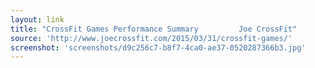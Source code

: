 ```yaml
---
layout: link
title: "CrossFit Games Performance Summary         Joe CrossFit"
source: 'http://www.joecrossfit.com/2015/03/31/crossfit-games/'
screenshot: 'screenshots/d9c256c7-b8f7-4ca0-ae37-0520287366b3.jpg'
---
```


